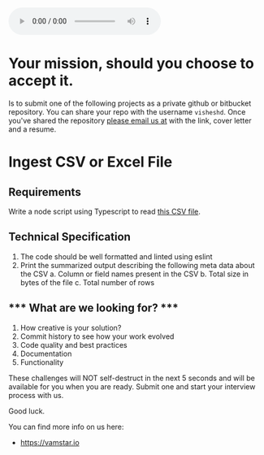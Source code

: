 <audio controls autoplay="autoplay">
  <source src="MissionImpossibleTheme.mp3"  type="audio/mpeg">
</audio>

# Your mission, should you choose to accept it.

Is to submit one of the following projects as a private github or bitbucket
repository. You can share your repo with the username `visheshd`. 
Once you've shared the repository [please email us at](http://scr.im/hrvamstar) with the link, cover letter and a resume.

# Ingest CSV or Excel File

## Requirements
Write a node script using Typescript to read [this CSV file](https://raw.githubusercontent.com/vamstar/challenge/master/Dataset3.csv).

## Technical Specification
1. The code should be well formatted and linted using eslint
2. Print the summarized output describing the following meta data about the CSV
  a. Column or field names present in the CSV
  b. Total size in bytes of the file
  c. Total number of rows

## *** What are we looking for? ***
1. How creative is your solution?
2. Commit history to see how your work evolved
3. Code quality and best practices
4. Documentation
5. Functionality

These challenges will NOT self-destruct in the next 5 seconds and will be available for you when you are ready. Submit one
and start your interview process with us.

Good luck.

You can find more info on us here:

* https://vamstar.io
